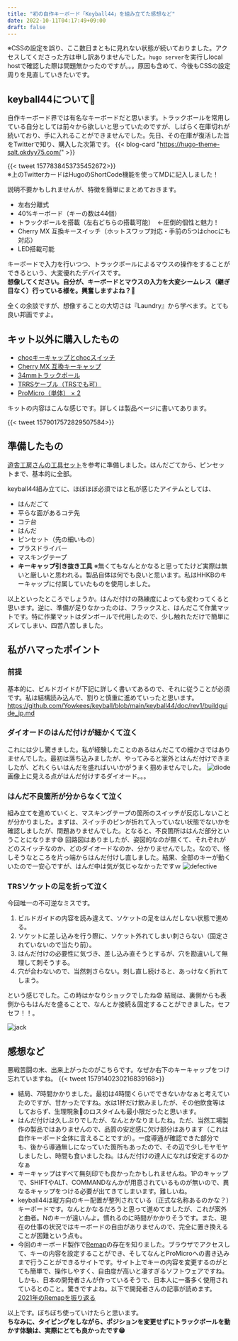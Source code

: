 ```yaml
---
title: "初の自作キーボード「Keyball44」を組み立てた感想など"
date: 2022-10-11T04:17:49+09:00
draft: false
---
```

※CSSの設定を誤り、ここ数日まともに見れない状態が続いておりました。アクセスしてくださった方は申し訳ありませんでした。`hugo server`を実行しlocal hostで確認した際は問題無かったのですが。。。原因も含めて、今後もCSSの設定周りを見直していきたいです。
## keyball44について🎱
自作キーボード界では有名なキーボードだと思います。トラックボールを常用している自分としては前々から欲しいと思っていたのですが、しばらく在庫切れが続いており、手に入れることができませんでした。先日、その在庫が復活した旨をTwitterで知り、購入した次第です。
{{< blog-card "https://hugo-theme-salt.okdyy75.com/" >}}

{{< tweet 1577838453735452672>}}  
※上のTwitterカードはHugoのShortCode機能を使ってMDに記入しました！

説明不要かもしれませんが、特徴を簡単にまとめておきます。
- 左右分離式
- 40%キーボード（キーの数は44個）
- トラックボールを搭載（左右どちらの搭載可能）　←圧倒的個性と魅力！
- Cherry MX 互換キースイッチ（ホットスワップ対応・手前の5つはchocにも対応）
- LED搭載可能

キーボードで入力を行いつつ、トラックボールによるマウスの操作をすることができるという、大変優れたデバイスです。  
**想像してください。自分が、キーボードとマウスの入力を大変シームレス（継ぎ目なく）行っている様を。興奮しますよね？😤**  

全くの余談ですが、想像することの大切さは『Laundry』から学べます。とても良い邦画ですよ。

## キット以外に購入したもの
- [chocキーキャップとchocスイッチ](https://shop.dailycraft.jp/products/keycaps_mbk)  
- [Cherry MX 互換キーキャップ](https://www.amazon.co.jp/gp/product/B09TQWXDM4/ref=ppx_yo_dt_b_asin_title_o03_s00?ie=UTF8&psc=1)  
- [34mmトラックボール  ](https://www.amazon.co.jp/gp/product/B071NX7Y2J/ref=ppx_yo_dt_b_asin_title_o03_s00?ie=UTF8&psc=1)  
- [TRRSケーブル（TRSでも可）](https://www.amazon.co.jp/gp/product/B01MXCKHAM/ref=ppx_yo_dt_b_search_asin_title?ie=UTF8&psc=1)
- [ProMicro（単体） × 2](https://shirogane-lab.com/products/promicro-type-b)

キットの内容はこんな感じです。詳しくは製品ページに書いてあります。

{{< tweet 1579017572829507584>}}  
## 準備したもの
[遊舎工房さんの工具セット](https://shop.yushakobo.jp/products/a9900to)を参考に準備しました。はんだごてから、ピンセットまで、基本的に全部。  

keyball44組み立てに、ほぼほぼ必須ではと私が感じたアイテムとしては、

- はんだごて
- 平らな面があるコテ先
- コテ台
- はんだ
- ピンセット（先の細いもの）
- プラスドライバー
- マスキングテープ
- **キーキャップ引き抜き工具** ※無くてもなんとかなると思ってたけど実際は無いと厳しいと思われる。製品自体は何でも良いと思います。私はHHKBのキーキャップに付属していたものを使用しました。

以上といったところでしょうか。はんだ付けの熟練度によっても変わってくると思います。逆に、準備が足りなかったのは、フラックスと、はんだこて作業マットです。特に作業マットはダンボールで代用したので、少し触れただけで簡単にズレてしまい、四苦八苦しました。

## 私がハマったポイント
### 前提
基本的に、ビルドガイドが下記に詳しく書いてあるので、それに従うことが必須です。私は結構読み込んで、割りと慎重に進めていったと思います。
https://github.com/Yowkees/keyball/blob/main/keyball44/doc/rev1/buildguide_jp.md
### ダイオードのはんだ付けが細かくて泣く
これには少し驚きました。私が経験したことのあるはんだこての細かさではありませんでした。最初は落ち込みましたが、やってみると案外とはんだ付けできましたが、どれくらいはんだを盛ればいいかがうまく掴めませんでした。
![diode](../../images/diode.jpg)  
画像上に見える点がはんだ付けするダイオード。。。
### はんだ不良箇所が分からなくて泣く
組み立てを進めていくと、マスキングテープの箇所のスイッチが反応しないことが分かりました。まずは、スイッチのピンが折れて入っていない状態でないかを確認しましたが、問題ありませんでした。となると、不良箇所ははんだ部分ということになります😅
回路図はありましたが、姿図的なのが無くて、それぞれがどのスイッチなのか、どのダイオードなのか、分かりませんでした。なので、怪しそうなところを片っ端からはんだ付けし直しました。結果、全部のキーが動くいたので一安心ですが、はんだ中は気が気じゃなかったですｗ
![defective](../../images/defective_point.jpg)  

### TRSソケットの足を折って泣く
今回唯一の不可逆なミスです。
1. ビルドガイドの内容を読み違えて、ソケットの足をはんだしない状態で進める。
1. ソケットに差し込みを行う際に、ソケット外れてしまい刺さらない（固定されていないので当たり前）。
1. はんだ付けの必要性に気づき、差し込み直そうとするが、穴を勘違いして無理して刺そうする。
1. 穴が合わないので、当然刺さらない。刺し直し続けると、あっけなく折れてしまう。

という感じでした。この時はかなりショックでしたね😨
結局は、裏側からも表側からもはんだを盛ることで、なんとか接続＆固定することができました。セフセフ！！。

![jack](../../images/jack.jpg)  

## 感想など
悪戦苦闘の末、出来上がったのがこちらです。なぜか右下のキーキャップをつけ忘れていますね。
{{< tweet 1579140230216839168>}}  
- 結局、7時間かかりました。最初は4時間くらいでできないかなぁと考えていたのですが、甘かったですね。水は1杯だけ飲みましたが、その他飲食等はしておらず、生理現象🚽のロスタイムも最小限だったと思います。
- はんだ付けは久しぶりでしたが、なんとかなりましたね。ただ、当然工場製作の製品ではありませんので、品質の安定感に欠け部分はあります（これは自作キーボード全体に言えることですが）。一度導通が確認できた部分でも、後から導通無しになっていた箇所もあったので、その辺で少しモヤモヤしましたし、時間も食いましたね。はんだ付けの達人になれば安定するのかなぁ
- キーキャップはすべて無刻印でも良かったかもしれませんね。1Pのキャップで、SHIFTやALT、COMMANDなんかが用意されているものが無いので、異なるキャップをつける必要が出てきてしまいます。難しいね。
- keyball44は縦方向のキー配置が整列されている（正式な名称あるのかな？）キーボードです。なんとかなるだろうと思って進めてましたが、これが案外と曲者。Nのキーが遠いんよ。慣れるのに時間がかかりそうです。また、現在の仕事の状況ではキーボードの自由がありませんので、完全に置き換えることが困難という点も。
- 今回のキーボード製作で[Remap](https://remap-keys.app/)の存在を知りました。ブラウザでアクセスして、キーの内容を設定することができ、そしてなんとProMicroへの書き込みまで行うことができるサイトです。サイト上でキーの内容を変更するのがとても簡単で、操作しやすく、自由度が高いと凄すぎるソフトウェアですね。しかも、日本の開発者さんが作っているそうで、日本人に一番多く使用されているとのこと。驚きですよね。以下で開発者さんの記事が読めます。  
[2021年のRemapを振り返る](https://www.eisbahn.jp/yoichiro/2021/12/remap_2021.html)

以上です。ぼちぼち使っていけたらと思います。  
**ちなみに、タイピングをしながら、ポジションを変更せずにトラックボールを動かす体験は、実際にとても良かったです😁**